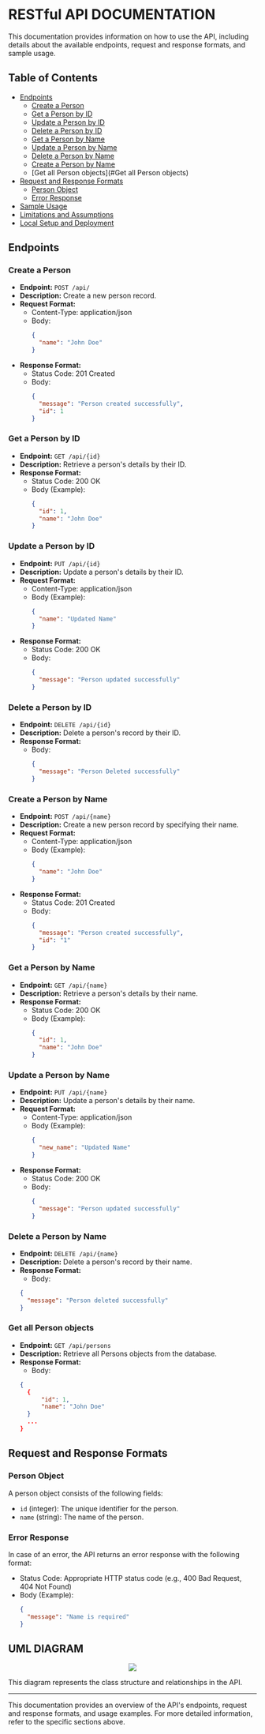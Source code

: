 # RESTful API DOCUMENTATION

This documentation provides information on how to use the API, including details about the available endpoints, request and response formats, and sample usage.

## Table of Contents

- [Endpoints](#endpoints)
  - [Create a Person](#create-a-person)
  - [Get a Person by ID](#get-a-person-by-id)
  - [Update a Person by ID](#update-a-person-by-id)
  - [Delete a Person by ID](#delete-a-person-by-id)
  - [Get a Person by Name](#get-a-person-by-name)
  - [Update a Person by Name](#update-a-person-by-name)
  - [Delete a Person by Name](#delete-a-person-by-name)
  - [Create a Person by Name](#create-a-person-by-name)
  - [Get all Person objects](#Get all Person objects)
- [Request and Response Formats](#request-and-response-formats)
  - [Person Object](#person-object)
  - [Error Response](#error-response)
- [Sample Usage](#sample-usage)
- [Limitations and Assumptions](#limitations-and-assumptions)
- [Local Setup and Deployment](#local-setup-and-deployment)

## Endpoints

### Create a Person

- **Endpoint:** `POST /api/`
- **Description:** Create a new person record.
- **Request Format:**
  - Content-Type: application/json
  - Body:
    ```json
    {
      "name": "John Doe"
    }
    ```
- **Response Format:**
  - Status Code: 201 Created
  - Body:
    ```json
    {
      "message": "Person created successfully",
      "id": 1
    }
    ```

### Get a Person by ID

- **Endpoint:** `GET /api/{id}`
- **Description:** Retrieve a person's details by their ID.
- **Response Format:**
  - Status Code: 200 OK
  - Body (Example):
    ```json
    {
      "id": 1,
      "name": "John Doe"
    }
    ```

### Update a Person by ID

- **Endpoint:** `PUT /api/{id}`
- **Description:** Update a person's details by their ID.
- **Request Format:**
  - Content-Type: application/json
  - Body (Example):
    ```json
    {
      "name": "Updated Name"
    }
    ```
- **Response Format:**
  - Status Code: 200 OK
  - Body:
    ```json
    {
      "message": "Person updated successfully"
    }
    ```

### Delete a Person by ID

- **Endpoint:** `DELETE /api/{id}`
- **Description:** Delete a person's record by their ID.
- **Response Format:**
  - Body:
    ```json
    {
      "message": "Person Deleted successfully"
    }
    ```

### Create a Person by Name

- **Endpoint:** `POST /api/{name}`
- **Description:** Create a new person record by specifying their name.
- **Request Format:**
  - Content-Type: application/json
  - Body (Example):
    ```json
    {
      "name": "John Doe"
    }
    ```
- **Response Format:**
  - Status Code: 201 Created
  - Body:
    ```json
    {
      "message": "Person created successfully",
      "id": "1"
    }
    ```

### Get a Person by Name

- **Endpoint:** `GET /api/{name}`
- **Description:** Retrieve a person's details by their name.
- **Response Format:**
  - Status Code: 200 OK
  - Body (Example):
    ```json
    {
      "id": 1,
      "name": "John Doe"
    }
    ```

### Update a Person by Name

- **Endpoint:** `PUT /api/{name}`
- **Description:** Update a person's details by their name.
- **Request Format:**
  - Content-Type: application/json
  - Body (Example):
    ```json
    {
      "new_name": "Updated Name"
    }
    ```
- **Response Format:**
  - Status Code: 200 OK
  - Body:
    ```json
    {
      "message": "Person updated successfully"
    }
    ```

### Delete a Person by Name

- **Endpoint:** `DELETE /api/{name}`
- **Description:** Delete a person's record by their name.
- **Response Format:**
  - Body:
  ```json
  {
    "message": "Person deleted successfully"
  }
  ```

### Get all Person objects

- **Endpoint:** `GET /api/persons`
- **Description:** Retrieve all Persons objects from the database.
- **Response Format:**
  - Body:
  ```json
  {
    {
        "id": 1,
        "name": "John Doe"
    }
    ...
  }
  ```

## Request and Response Formats

### Person Object

A person object consists of the following fields:

- `id` (integer): The unique identifier for the person.
- `name` (string): The name of the person.

### Error Response

In case of an error, the API returns an error response with the following format:

- Status Code: Appropriate HTTP status code (e.g., 400 Bad Request, 404 Not Found)
- Body (Example):
  ```json
  {
    "message": "Name is required"
  }
  ```

## UML DIAGRAM

<p align="center">
  <img src="./Test.png" />
</p>

This diagram represents the class structure and relationships in the API.

---

This documentation provides an overview of the API's endpoints, request and response formats, and usage examples. For more detailed information, refer to the specific sections above.
